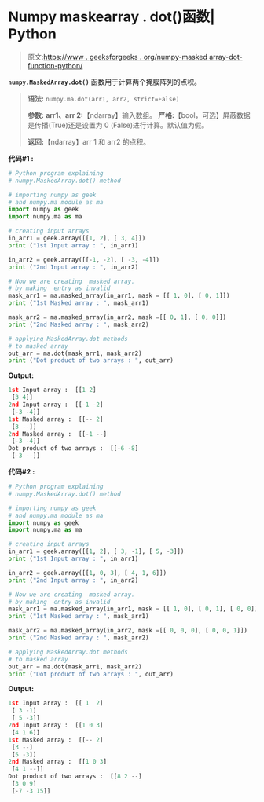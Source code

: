 # Numpy maskearray . dot()函数| Python

> 原文:[https://www . geeksforgeeks . org/numpy-masked array-dot-function-python/](https://www.geeksforgeeks.org/numpy-maskedarray-dot-function-python/)

**`numpy.MaskedArray.dot()`** 函数用于计算两个掩膜阵列的点积。

> **语法:** `numpy.ma.dot(arr1, arr2, strict=False)`
> 
> **参数:**
> **arr1、arr 2:**【ndarray】输入数组。
> **严格:**【bool，可选】屏蔽数据是传播(True)还是设置为 0 (False)进行计算。默认值为假。
> 
> **返回:**【ndarray】arr 1 和 arr2 的点积。

**代码#1 :**

```py
# Python program explaining
# numpy.MaskedArray.dot() method 

# importing numpy as geek  
# and numpy.ma module as ma 
import numpy as geek 
import numpy.ma as ma 

# creating input arrays   
in_arr1 = geek.array([[1, 2], [ 3, 4]])
print ("1st Input array : ", in_arr1) 

in_arr2 = geek.array([[-1, -2], [ -3, -4]]) 
print ("2nd Input array : ", in_arr2) 

# Now we are creating  masked array.  
# by making  entry as invalid   
mask_arr1 = ma.masked_array(in_arr1, mask = [[ 1, 0], [ 0, 1]])  
print ("1st Masked array : ", mask_arr1) 

mask_arr2 = ma.masked_array(in_arr2, mask =[[ 0, 1], [ 0, 0]])  
print ("2nd Masked array : ", mask_arr2) 

# applying MaskedArray.dot methods  
# to masked array  
out_arr = ma.dot(mask_arr1, mask_arr2)  
print ("Dot product of two arrays : ", out_arr)      
```

**Output:**

```py
1st Input array :  [[1 2]
 [3 4]]
2nd Input array :  [[-1 -2]
 [-3 -4]]
1st Masked array :  [[-- 2]
 [3 --]]
2nd Masked array :  [[-1 --]
 [-3 -4]]
Dot product of two arrays :  [[-6 -8]
 [-3 --]]

```

**代码#2 :**

```py
# Python program explaining
# numpy.MaskedArray.dot() method 

# importing numpy as geek  
# and numpy.ma module as ma 
import numpy as geek 
import numpy.ma as ma 

# creating input arrays   
in_arr1 = geek.array([[1, 2], [ 3, -1], [ 5, -3]])
print ("1st Input array : ", in_arr1) 

in_arr2 = geek.array([[1, 0, 3], [ 4, 1, 6]]) 
print ("2nd Input array : ", in_arr2) 

# Now we are creating  masked array.  
# by making  entry as invalid   
mask_arr1 = ma.masked_array(in_arr1, mask = [[ 1, 0], [ 0, 1], [ 0, 0]])  
print ("1st Masked array : ", mask_arr1) 

mask_arr2 = ma.masked_array(in_arr2, mask =[[ 0, 0, 0], [ 0, 0, 1]])  
print ("2nd Masked array : ", mask_arr2) 

# applying MaskedArray.dot methods  
# to masked array  
out_arr = ma.dot(mask_arr1, mask_arr2)  
print ("Dot product of two arrays : ", out_arr)      
```

**Output:**

```py
1st Input array :  [[ 1  2]
 [ 3 -1]
 [ 5 -3]]
2nd Input array :  [[1 0 3]
 [4 1 6]]
1st Masked array :  [[-- 2]
 [3 --]
 [5 -3]]
2nd Masked array :  [[1 0 3]
 [4 1 --]]
Dot product of two arrays :  [[8 2 --]
 [3 0 9]
 [-7 -3 15]]

```